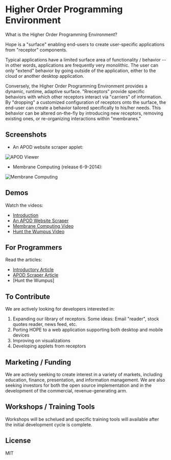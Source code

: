Higher Order Programming Environment
=========

What is the Higher Order Programming Environment?

Hope is a "surface" enabling end-users to create user-specific applications from "receptor" components.

Typical applications have a limited surface area of functionality / behavior  -- in other words, applications are frequently very monolithic.  The user can only "extend" behavior by going outside of the application, either to the cloud or another desktop application.

Conversely, the Higher Order Programming Environment provides a dynamic, runtime, adaptive surface.  "Rreceptors" provide specific behaviors with which other receptors interact via "carriers" of information.  By "dropping" a customized configuration of receptors onto the surface, the end-user can create a behavior tailored specifically to his/her needs.  This behavior can be altered on-the-fly by introducing new receptors, removing existing ones, or re-organizing interactions within "membranes."

Screenshots
----

* An APOD website scraper applet:

![APOD Viewer](http://www.codeproject.com/KB/cs/781135/M33.png)

* Membrane Computing (release 6-9-2014):

![Membrane Computing](https://marcclifton.files.wordpress.com/2014/06/membranes.png)

Demos
----

Watch the videos:

 - [Introduction]
 - [An APOD Website Scraper]
 - [Membrane Computing Video]
 - [Hunt the Wumpus Video]

For Programmers
----

Read the articles:

 - [Introductory Article]
 - [APOD Scraper Article] 
 - [Hunt the Wumpus]

To Contribute
----

We are actively looking for developers interested in:

1. Expanding our library of receptors.  Some ideas: Email "reader", stock quotes reader, news feed, etc.
2. Porting HOPE to a web application supporting both desktop and mobile devices
3. Improving on visualizations
4. Developing applets from receptors

Marketing / Funding
----

We are actively seeking to create interest in a variety of markets, including education, finance, presentation, and information management.  We are also seeking investors for both the open source implementation and in the development of the commercial, revenue-generating arm.

Workshops / Training Tools
----

Workshops will be schelued and specific training tools will available after the initial development cycle is complete.

License
----

MIT

[Introduction]:http://youtu.be/O1V4XSYYNxs
[An APOD Website Scraper]:http://youtu.be/NdapAL2tt7w
[Membrane Computing Video]:http://youtu.be/XoQSTJcrEj8
[Hunt the Wumpus Video]:https://www.youtube.com/watch?v=llRUw9pX7bQ&feature=youtu.be
[Introductory Article]: http://www.codeproject.com/Articles/777843/HOPE-Higher-Order-Programming-Environment
[APOD Scraper Article]:http://www.codeproject.com/Articles/781135/APOD-Website-Scraper-a-HOPE-demonstration
[Membrane Computing]:http://en.wikipedia.org/wiki/Membrane_computing
